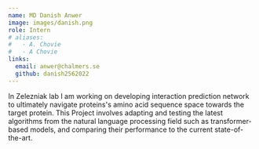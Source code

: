 ```yaml
---
name: MD Danish Anwer
image: images/danish.png
role: Intern
# aliases:
#   - A. Chovie
#   - A Chovie
links:
  email: anwer@chalmers.se
  github: danish2562022
---
```


In Zelezniak lab I am working on developing interaction prediction network to ultimately navigate proteins's amino acid sequence space towards the target protein. This Project involves adapting and testing the latest algorithms from the natural language processing field such as transformer-based models, and comparing their performance to the current state-of-the-art.





